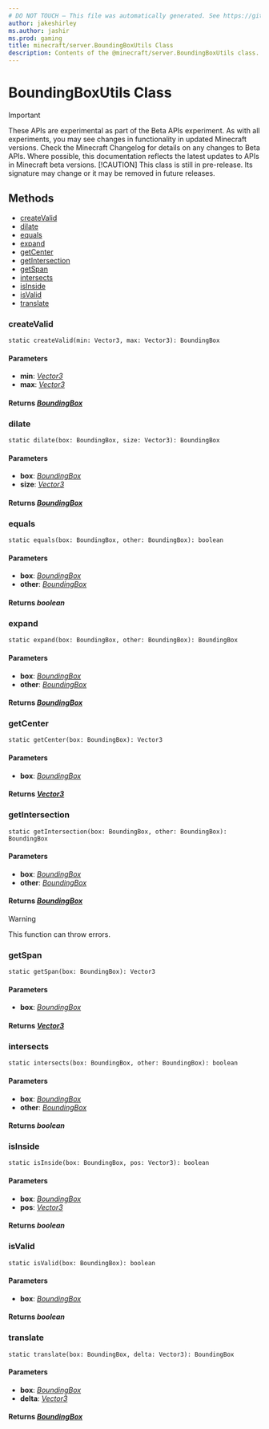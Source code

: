 ```yaml
---
# DO NOT TOUCH — This file was automatically generated. See https://github.com/mojang/minecraftapidocsgenerator to modify descriptions, examples, etc.
author: jakeshirley
ms.author: jashir
ms.prod: gaming
title: minecraft/server.BoundingBoxUtils Class
description: Contents of the @minecraft/server.BoundingBoxUtils class.
---
```

# BoundingBoxUtils Class
>[!IMPORTANT]
>These APIs are experimental as part of the Beta APIs experiment. As with all experiments, you may see changes in functionality in updated Minecraft versions. Check the Minecraft Changelog for details on any changes to Beta APIs. Where possible, this documentation reflects the latest updates to APIs in Minecraft beta versions.
> [!CAUTION]
> This class is still in pre-release.  Its signature may change or it may be removed in future releases.

## Methods
- [createValid](#createvalid)
- [dilate](#dilate)
- [equals](#equals)
- [expand](#expand)
- [getCenter](#getcenter)
- [getIntersection](#getintersection)
- [getSpan](#getspan)
- [intersects](#intersects)
- [isInside](#isinside)
- [isValid](#isvalid)
- [translate](#translate)

### **createValid**
`
static createValid(min: Vector3, max: Vector3): BoundingBox
`

#### **Parameters**
- **min**: [*Vector3*](Vector3.md)
- **max**: [*Vector3*](Vector3.md)

#### **Returns** [*BoundingBox*](BoundingBox.md)

### **dilate**
`
static dilate(box: BoundingBox, size: Vector3): BoundingBox
`

#### **Parameters**
- **box**: [*BoundingBox*](BoundingBox.md)
- **size**: [*Vector3*](Vector3.md)

#### **Returns** [*BoundingBox*](BoundingBox.md)

### **equals**
`
static equals(box: BoundingBox, other: BoundingBox): boolean
`

#### **Parameters**
- **box**: [*BoundingBox*](BoundingBox.md)
- **other**: [*BoundingBox*](BoundingBox.md)

#### **Returns** *boolean*

### **expand**
`
static expand(box: BoundingBox, other: BoundingBox): BoundingBox
`

#### **Parameters**
- **box**: [*BoundingBox*](BoundingBox.md)
- **other**: [*BoundingBox*](BoundingBox.md)

#### **Returns** [*BoundingBox*](BoundingBox.md)

### **getCenter**
`
static getCenter(box: BoundingBox): Vector3
`

#### **Parameters**
- **box**: [*BoundingBox*](BoundingBox.md)

#### **Returns** [*Vector3*](Vector3.md)

### **getIntersection**
`
static getIntersection(box: BoundingBox, other: BoundingBox): BoundingBox
`

#### **Parameters**
- **box**: [*BoundingBox*](BoundingBox.md)
- **other**: [*BoundingBox*](BoundingBox.md)

#### **Returns** [*BoundingBox*](BoundingBox.md)

> [!WARNING]
> This function can throw errors.

### **getSpan**
`
static getSpan(box: BoundingBox): Vector3
`

#### **Parameters**
- **box**: [*BoundingBox*](BoundingBox.md)

#### **Returns** [*Vector3*](Vector3.md)

### **intersects**
`
static intersects(box: BoundingBox, other: BoundingBox): boolean
`

#### **Parameters**
- **box**: [*BoundingBox*](BoundingBox.md)
- **other**: [*BoundingBox*](BoundingBox.md)

#### **Returns** *boolean*

### **isInside**
`
static isInside(box: BoundingBox, pos: Vector3): boolean
`

#### **Parameters**
- **box**: [*BoundingBox*](BoundingBox.md)
- **pos**: [*Vector3*](Vector3.md)

#### **Returns** *boolean*

### **isValid**
`
static isValid(box: BoundingBox): boolean
`

#### **Parameters**
- **box**: [*BoundingBox*](BoundingBox.md)

#### **Returns** *boolean*

### **translate**
`
static translate(box: BoundingBox, delta: Vector3): BoundingBox
`

#### **Parameters**
- **box**: [*BoundingBox*](BoundingBox.md)
- **delta**: [*Vector3*](Vector3.md)

#### **Returns** [*BoundingBox*](BoundingBox.md)
